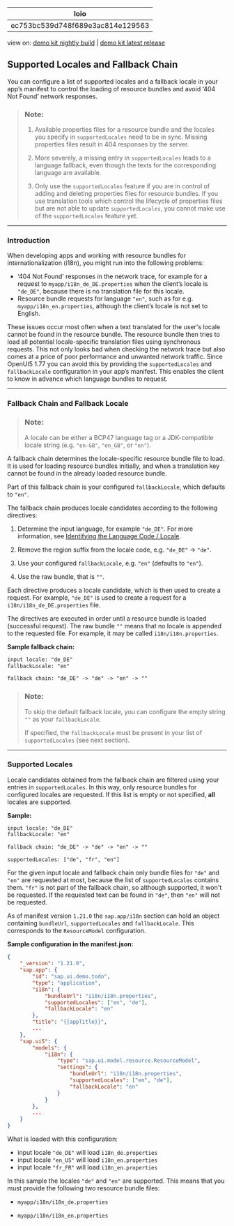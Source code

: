 <!-- loioec753bc539d748f689e3ac814e129563 -->

| loio |
| -----|
| ec753bc539d748f689e3ac814e129563 |

<div id="loio">

view on: [demo kit nightly build](https://openui5nightly.hana.ondemand.com/#/topic/ec753bc539d748f689e3ac814e129563) | [demo kit latest release](https://openui5.hana.ondemand.com/#/topic/ec753bc539d748f689e3ac814e129563)</div>

## Supported Locales and Fallback Chain

You can configure a list of supported locales and a fallback locale in your app’s manifest to control the loading of resource bundles and avoid ‘404 Not Found’ network responses.

> ### Note:  
> 1.  Available properties files for a resource bundle and the locales you specify in `supportedLocales` need to be in sync. Missing properties files result in 404 responses by the server.
> 
> 2.  More severely, a missing entry in `supportedLocales` leads to a language fallback, even though the texts for the corresponding language are available.
> 
> 3.  Only use the `supportedLocales` feature if you are in control of adding and deleting properties files for resource bundles. If you use translation tools which control the lifecycle of properties files but are not able to update `supportedLocales`, you cannot make use of the `supportedLocales` feature yet.

***

<a name="loioec753bc539d748f689e3ac814e129563__section_xqx_s3f_wqb"/>

### Introduction

When developing apps and working with resource bundles for internationalization \(i18n\), you might run into the following problems:

-   ‘404 Not Found’ responses in the network trace, for example for a request to `myapp/i18n_de_DE.properties` when the client’s locale is `"de_DE"`, because there is no translation file for this locale.
-   Resource bundle requests for language `"en"`, such as for e.g. `myapp/i18n_en.properties`, although the client’s locale is not set to English.

These issues occur most often when a text translated for the user's locale cannot be found in the resource bundle. The resource bundle then tries to load all potential locale-specific translation files using synchronous requests. This not only looks bad when checking the network trace but also comes at a price of poor performance and unwanted network traffic. Since OpenUI5 1.77 you can avoid this by providing the `supportedLocales` and `fallbackLocale` configuration in your app’s manifest. This enables the client to know in advance which language bundles to request.

***

<a name="loioec753bc539d748f689e3ac814e129563__section_FallbackChain"/>

### Fallback Chain and Fallback Locale

> ### Note:  
> A locale can be either a BCP47 language tag or a JDK-compatible locale string \(e.g. `"en-GB"`, `"en_GB"`, or `"en"`\).

A fallback chain determines the locale-specific resource bundle file to load. It is used for loading resource bundles initially, and when a translation key cannot be found in the already loaded resource bundle.

Part of this fallback chain is your configured `fallbackLocale`, which defaults to `"en"`.

The fallback chain produces locale candidates according to the following directives:

1.  Determine the input language, for example `"de_DE"`. For more information, see [Identifying the Language Code / Locale](Identifying_the_Language_Code_Locale_91f21f1.md).

2.  Remove the region suffix from the locale code, e.g. `"de_DE"` -\> `"de"`.

3.  Use your configured `fallbackLocale`, e.g. `"en"` \(defaults to `"en"`\).

4.  Use the raw bundle, that is `""`.


Each directive produces a locale candidate, which is then used to create a request. For example, `"de_DE"` is used to create a request for a `i18n/i18n_de_DE.properties` file.

The directives are executed in order until a resource bundle is loaded \(successful request\). The raw bundle `""` means that no locale is appended to the requested file. For example, it may be called `i18n/i18n.properties`.

**Sample fallback chain:**

```html
input locale: "de_DE"
fallbackLocale: "en"

fallback chain: "de_DE" -> "de" -> "en" -> ""
```

> ### Note:  
> To skip the default fallback locale, you can configure the empty string `""` as your `fallbackLocale`.
> 
> If specified, the `fallbackLocale` must be present in your list of `supportedLocales` \(see next section\).

***

<a name="loioec753bc539d748f689e3ac814e129563__section_SupportedLocales"/>

### Supported Locales

Locale candidates obtained from the fallback chain are filtered using your entries in `supportedLocales`. In this way, only resource bundles for configured locales are requested. If this list is empty or not specified, **all** locales are supported.

**Sample:**

```html
input locale: "de_DE"
fallbackLocale: "en"

fallback chain: "de_DE" -> "de" -> "en" -> ""

supportedLocales: ["de", "fr", "en"]
```

For the given input locale and fallback chain only bundle files for `"de"` and `"en"` are requested at most, because the list of `supportedLocales` contains them. `"fr"` is not part of the fallback chain, so although supported, it won't be requested. If the requested text can be found in `"de"`, then `"en"` will not be requested.

As of manifest version `1.21.0` the `sap.app/i18n` section can hold an object containing `bundleUrl`, `supportedLocales` and `fallbackLocale`. This corresponds to the `ResourceModel` configuration.

**Sample configuration in the manifest.json:**

```json
{
	"_version": "1.21.0",
	"sap.app": {
		"id": "sap.ui.demo.todo",
		"type": "application",
		"i18n": {
			"bundleUrl": "i18n/i18n.properties",
			"supportedLocales": ["en", "de"],
			"fallbackLocale": "en"
		},
		"title": "{{appTitle}}",
		...
	},
	"sap.ui5": {
		"models": {
			"i18n": {
				"type": "sap.ui.model.resource.ResourceModel",
				"settings": {
					"bundleUrl": "i18n/i18n.properties",
					"supportedLocales": ["en", "de"],
					"fallbackLocale": "en"
				}
			}
		},
		...	
	}
}
```

What is loaded with this configuration:

-   input locale `"de_DE"` will load `i18n_de.properties`
-   input locale `"en_US"` will load `i18n_en.properties`
-   input locale `"fr_FR"` will load `i18n_en.properties`

In this sample the locales `"de"` and `"en"` are supported. This means that you must provide the following two resource bundle files:

-   `myapp/i18n/i18n_de.properties`

-   `myapp/i18n/i18n_en.properties`


